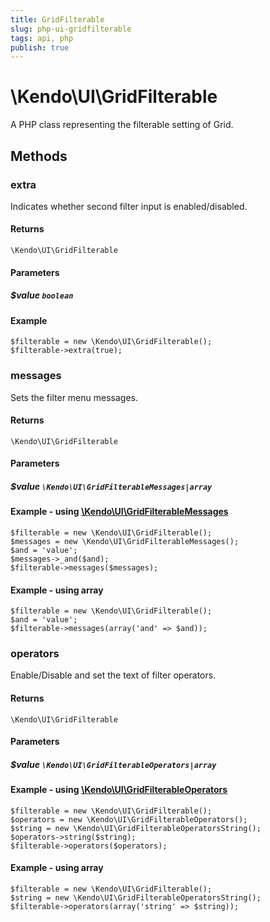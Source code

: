 ```yaml
---
title: GridFilterable
slug: php-ui-gridfilterable
tags: api, php
publish: true
---
```


# \Kendo\UI\GridFilterable

A PHP class representing the filterable setting of Grid.


## Methods

### extra
Indicates whether second filter input is enabled/disabled.

#### Returns
`\Kendo\UI\GridFilterable`

#### Parameters

##### $value `boolean`



#### Example 
    $filterable = new \Kendo\UI\GridFilterable();
    $filterable->extra(true);

### messages

Sets the filter menu messages.

#### Returns
`\Kendo\UI\GridFilterable`

#### Parameters

##### $value `\Kendo\UI\GridFilterableMessages|array`


#### Example - using [\Kendo\UI\GridFilterableMessages](/api/wrappers/php/kendo/ui/gridfilterablemessages)

    $filterable = new \Kendo\UI\GridFilterable();
    $messages = new \Kendo\UI\GridFilterableMessages();
    $and = 'value';
    $messages->_and($and);
    $filterable->messages($messages);

#### Example - using array

    $filterable = new \Kendo\UI\GridFilterable();
    $and = 'value';
    $filterable->messages(array('and' => $and));

### operators

Enable/Disable and set the text of filter operators.

#### Returns
`\Kendo\UI\GridFilterable`

#### Parameters

##### $value `\Kendo\UI\GridFilterableOperators|array`


#### Example - using [\Kendo\UI\GridFilterableOperators](/api/wrappers/php/kendo/ui/gridfilterableoperators)

    $filterable = new \Kendo\UI\GridFilterable();
    $operators = new \Kendo\UI\GridFilterableOperators();
    $string = new \Kendo\UI\GridFilterableOperatorsString();
    $operators->string($string);
    $filterable->operators($operators);

#### Example - using array

    $filterable = new \Kendo\UI\GridFilterable();
    $string = new \Kendo\UI\GridFilterableOperatorsString();
    $filterable->operators(array('string' => $string));

